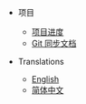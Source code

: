 <!-- _navbar.md -->


* 项目

  * [项目进度](zh-cn/process.md ':disabled')
  * [Git 同步文档](https://lqwejzzwkt1.feishu.cn/wiki/IIggwIrXEi96ovk276Bc7R93ntc)



* Translations

  * [English](en/)
  * [简体中文](zh-cn/)

